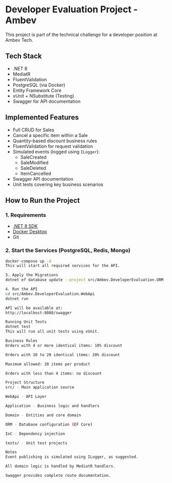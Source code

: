 # Developer Evaluation Project - Ambev

This project is part of the technical challenge for a developer position at Ambev Tech.

## Tech Stack

- .NET 8
- MediatR
- FluentValidation
- PostgreSQL (via Docker)
- Entity Framework Core
- xUnit + NSubstitute (Testing)
- Swagger for API documentation

## Implemented Features

- Full CRUD for Sales
- Cancel a specific item within a Sale
- Quantity-based discount business rules
- FluentValidation for request validation
- Simulated events (logged using `ILogger`):
  - SaleCreated
  - SaleModified
  - SaleDeleted
  - ItemCancelled
- Swagger API documentation
- Unit tests covering key business scenarios

## How to Run the Project

### 1. Requirements

- [.NET 8 SDK](https://dotnet.microsoft.com/download)
- [Docker Desktop](https://www.docker.com/products/docker-desktop)
- Git

### 2. Start the Services (PostgreSQL, Redis, Mongo)

```bash
docker-compose up -d
This will start all required services for the API.

3. Apply the Migrations
dotnet ef database update --project src/Ambev.DeveloperEvaluation.ORM --startup-project src/Ambev.DeveloperEvaluation.WebApi

4. Run the API
cd src/Ambev.DeveloperEvaluation.WebApi
dotnet run

API will be available at:
http://localhost:8080/swagger

Running Unit Tests
dotnet test
This will run all unit tests using xUnit.

Business Rules
Orders with 4 or more identical items: 10% discount

Orders with 10 to 20 identical items: 20% discount

Maximum allowed: 20 items per product

Orders with less than 4 items: no discount

Project Structure
src/ - Main application source

WebApi - API Layer

Application - Business logic and handlers

Domain - Entities and core domain

ORM - Database configuration (EF Core)

IoC - Dependency injection

tests/ - Unit test projects

Notes
Event publishing is simulated using ILogger, as suggested.

All domain logic is handled by MediatR handlers.

Swagger provides complete route documentation.
